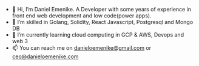 - 👋 Hi, I’m Daniel Emenike. A Developer with some years of experience in front end web development and low code(power apps).
- 👀 I’m skilled in Golang, Solidity, React Javascript, Postgresql and Mongo DB
- 🌱 I’m currently learning cloud computing in GCP & AWS, Devops and web 3
- 📫 You can reach me on danieloemenike@gmail.com or ceo@danieloemenike.com

<!---
danieloemenike/danieloemenike is a ✨ special ✨ repository because its `README.md` (this file) appears on your GitHub profile.
You can click the Preview link to take a look at your changes.
--->
